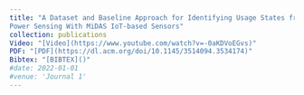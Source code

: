 ```yaml
---
title: "A Dataset and Baseline Approach for Identifying Usage States from Non-Intrusive
Power Sensing With MiDAS IoT-based Sensors"
collection: publications
Video: "[Video](https://www.youtube.com/watch?v=-0aKDVoEGvs)"
PDF: "[PDF](https://dl.acm.org/doi/10.1145/3514094.3534174)"
Bibtex: "[BIBTEX]()"
#date: 2022-01-01
#venue: 'Journal 1'
---
```


